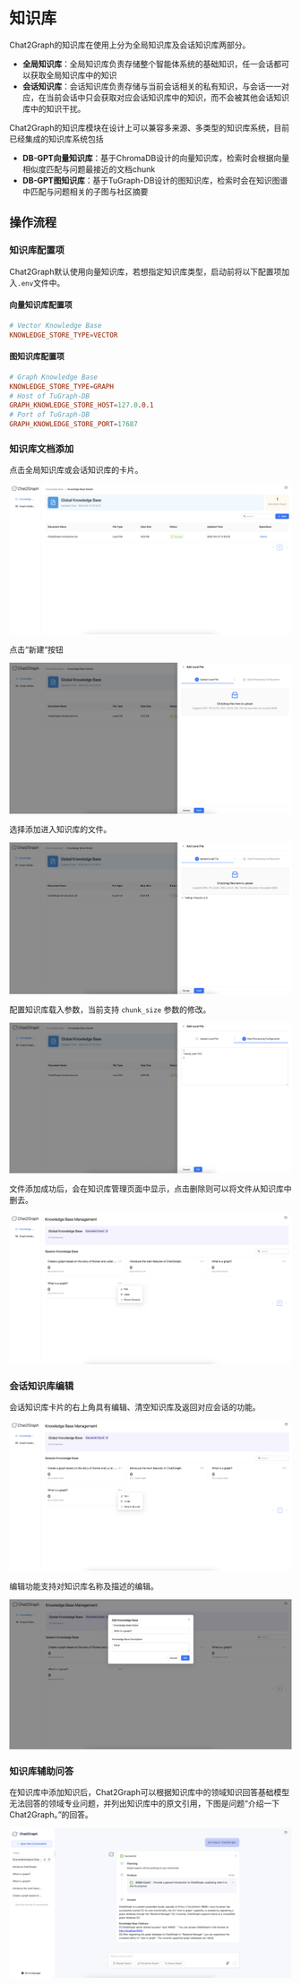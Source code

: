 # 知识库

Chat2Graph的知识库在使用上分为全局知识库及会话知识库两部分。

+ **全局知识库**：全局知识库负责存储整个智能体系统的基础知识，任一会话都可以获取全局知识库中的知识
+ **会话知识库**：会话知识库负责存储与当前会话相关的私有知识，与会话一一对应，在当前会话中只会获取对应会话知识库中的知识，而不会被其他会话知识库中的知识干扰。

Chat2Graph的知识库模块在设计上可以兼容多来源、多类型的知识库系统，目前已经集成的知识库系统包括

+ **DB-GPT向量知识库**：基于ChromaDB设计的向量知识库，检索时会根据向量相似度匹配与问题最接近的文档chunk
+ **DB-GPT图知识库**：基于TuGraph-DB设计的图知识库，检索时会在知识图谱中匹配与问题相关的子图与社区摘要

## 操作流程

### 知识库配置项

Chat2Graph默认使用向量知识库，若想指定知识库类型，启动前将以下配置项加入`.env`文件中。

#### 向量知识库配置项

```toml
# Vector Knowledge Base
KNOWLEDGE_STORE_TYPE=VECTOR
```

#### 图知识库配置项

```toml
# Graph Knowledge Base
KNOWLEDGE_STORE_TYPE=GRAPH
# Host of TuGraph-DB
GRAPH_KNOWLEDGE_STORE_HOST=127.0.0.1
# Port of TuGraph-DB
GRAPH_KNOWLEDGE_STORE_PORT=17687
```

### 知识库文档添加

点击全局知识库或会话知识库的卡片。

![](../../asset/image/kb-management.png)

点击“新建“按钮

![](../../asset/image/kb-detail.png)

选择添加进入知识库的文件。

![](../../asset/image/kb-upload.png)

配置知识库载入参数，当前支持 `chunk_size` 参数的修改。

![](../../asset/image/kb-parameter.png)

文件添加成功后，会在知识库管理页面中显示，点击删除则可以将文件从知识库中删去。

![](../../asset/image/kb-delete.png)

### 会话知识库编辑

会话知识库卡片的右上角具有编辑、清空知识库及返回对应会话的功能。

![](../../asset/image/kb-edit.png)

编辑功能支持对知识库名称及描述的编辑。

![](../../asset/image/kb-edit-name.png)

### 知识库辅助问答

在知识库中添加知识后，Chat2Graph可以根据知识库中的领域知识回答基础模型无法回答的领域专业问题，并列出知识库中的原文引用，下图是问题“介绍一下 Chat2Graph。”的回答。

![](../../asset/image/kb-qa.png)
